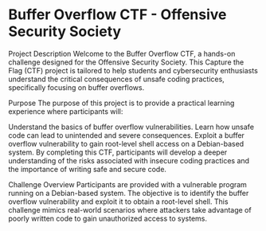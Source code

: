 # Buffer Overflow CTF - Offensive Security Society
Project Description
Welcome to the Buffer Overflow CTF, a hands-on challenge designed for the Offensive Security Society. This Capture the Flag (CTF) project is tailored to help students and cybersecurity enthusiasts understand the critical consequences of unsafe coding practices, specifically focusing on buffer overflows.

Purpose
The purpose of this project is to provide a practical learning experience where participants will:

Understand the basics of buffer overflow vulnerabilities.
Learn how unsafe code can lead to unintended and severe consequences.
Exploit a buffer overflow vulnerability to gain root-level shell access on a Debian-based system.
By completing this CTF, participants will develop a deeper understanding of the risks associated with insecure coding practices and the importance of writing safe and secure code.

Challenge Overview
Participants are provided with a vulnerable program running on a Debian-based system. The objective is to identify the buffer overflow vulnerability and exploit it to obtain a root-level shell. This challenge mimics real-world scenarios where attackers take advantage of poorly written code to gain unauthorized access to systems.
